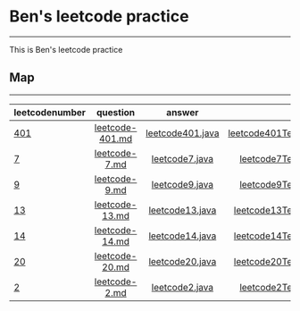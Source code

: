 # Ben's leetcode practice
*****
 This is Ben's leetcode practice

## Map
*****
leetcodenumber|question|answer|test
--------------|:------:|:----:|---:
[401](https://leetcode.com/problems/binary-watch/)|[leetcode-401.md](src/question/leetcode-401.md)|[leetcode401.java](src/main/java/leetcode401.java)|[leetcode401Test.java](src/test/java/leetcode401Test.java)
[7](https://leetcode.com/problems/reverse-integer/)|[leetcode-7.md](src/question/leetcode-7.md)|[leetcode7.java](src/main/java/leetcode7.java)|[leetcode7Test.java](src/test/java/leetcode7Test.java)
[9](https://leetcode.com/problems/palindrome-number/)|[leetcode-9.md](src/question/leetcode-9.md)|[leetcode9.java](src/main/java/leetcode9.java)|[leetcode9Test.java](src/test/java/leetcode9Test.java)
[13](https://leetcode.com/problems/roman-to-integer/)|[leetcode-13.md](src/question/leetcode-13.md)|[leetcode13.java](src/main/java/leetcode13.java)|[leetcode13Test.java](src/test/java/leetcode13Test.java)
[14](https://leetcode.com/problems/longest-common-prefix/)|[leetcode-14.md](src/question/leetcode-14.md)|[leetcode14.java](src/main/java/leetcode14.java)|[leetcode14Test.java](src/test/java/leetcode14Test.java)
[20](https://leetcode.com/problems/valid-parentheses/)|[leetcode-20.md](src/question/leetcode-20.md)|[leetcode20.java](src/main/java/leetcode20.java)|[leetcode20Test.java](src/test/java/leetcode20Test.java)
[2](https://leetcode.com/problems/add-two-numbers/)|[leetcode-2.md](src/question/leetcode-2.md)|[leetcode2.java](src/main/java/leetcode2.java)|[leetcode2Test.java](src/test/java/leetcode2Test.java)
